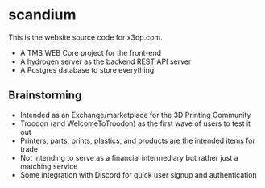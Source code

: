 # scandium

This is the website source code for x3dp.com. 
- A TMS WEB Core project for the front-end
- A hydrogen server as the backend REST API server
- A Postgres database to store everything

## Brainstorming
- Intended as an Exchange/marketplace for the 3D Printing Community
- Troodon (and WelcomeToTroodon) as the first wave of users to test it out
- Printers, parts, prints, plastics, and products are the intended items for trade
- Not intending to serve as a financial intermediary but rather just a matching service
- Some integration with Discord for quick user signup and authentication
  
